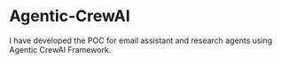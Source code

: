 # Agentic-CrewAI
I have developed the POC  for email assistant and research agents using  Agentic CrewAI Framework.
